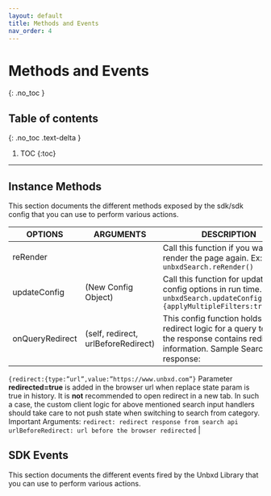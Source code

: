 ```yaml
---
layout: default
title: Methods and Events
nav_order: 4
---
```


# Methods and Events
{: .no_toc }

## Table of contents
{: .no_toc .text-delta }

1. TOC
{:toc}

---

## Instance Methods

This section documents the different methods exposed by the sdk/sdk config that you can use to perform various actions.


| OPTIONS | ARGUMENTS | DESCRIPTION |
|----------|----------|----------|
| reRender | | Call this function if you want to render the page again. Ex: `unbxdSearch.reRender()` |
| updateConfig | (New Config Object) | Call this function for updating the config options in run time. Ex: `unbxdSearch.updateConfig({facet:{applyMultipleFilters:true}})` |
| onQueryRedirect | (self, redirect, urlBeforeRedirect) | This config function holds the redirect logic for a query to which the response contains redirect information. Sample Search api response: 
```{redirect:{type:”url”,value:”https://www.unbxd.com”}```
Parameter **redirected=true** is added in the browser url when replace state param is true in history.
It is **not** recommended to open redirect in a new tab. In such a case, the custom client logic for above mentioned search input handlers should take care to not push state when switching to search from category. 
Important Arguments: 
```redirect: redirect response from search api```
```urlBeforeRedirect: url before the browser redirected``` |

## SDK Events

This section documents the different events fired by the Unbxd Library that you can use to perform various actions.
